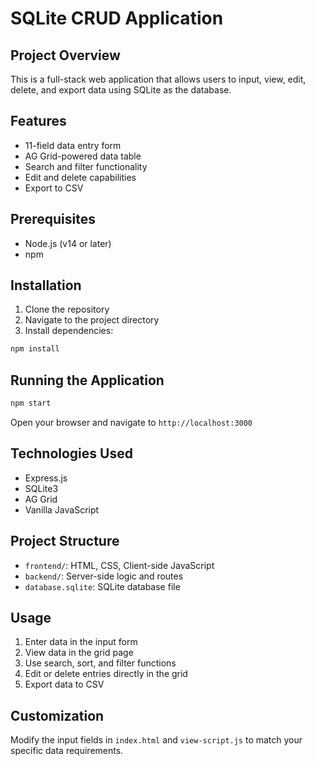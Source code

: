 # SQLite CRUD Application

## Project Overview
This is a full-stack web application that allows users to input, view, edit, delete, and export data using SQLite as the database.

## Features
- 11-field data entry form
- AG Grid-powered data table
- Search and filter functionality
- Edit and delete capabilities
- Export to CSV

## Prerequisites
- Node.js (v14 or later)
- npm

## Installation
1. Clone the repository
2. Navigate to the project directory
3. Install dependencies:
```bash
npm install
```

## Running the Application
```bash
npm start
```
Open your browser and navigate to `http://localhost:3000`

## Technologies Used
- Express.js
- SQLite3
- AG Grid
- Vanilla JavaScript

## Project Structure
- `frontend/`: HTML, CSS, Client-side JavaScript
- `backend/`: Server-side logic and routes
- `database.sqlite`: SQLite database file

## Usage
1. Enter data in the input form
2. View data in the grid page
3. Use search, sort, and filter functions
4. Edit or delete entries directly in the grid
5. Export data to CSV

## Customization
Modify the input fields in `index.html` and `view-script.js` to match your specific data requirements.
